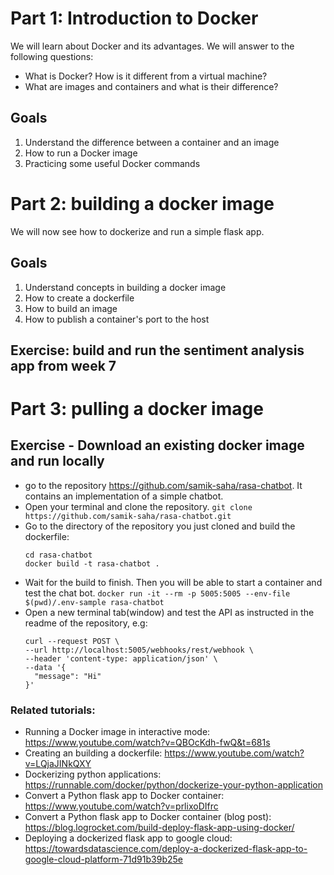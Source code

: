 # Part 1: Introduction to Docker

We will learn about Docker and its advantages. We will answer to the following questions:
- What is Docker? How is it different from a virtual machine?
- What are images and containers and what is their difference?


## Goals

1. Understand the difference between a container and an image
2. How to run a Docker image
3. Practicing some useful Docker commands


# Part 2: building a docker image

We will now see how to dockerize and run a simple flask app.

## Goals
1. Understand concepts in building a docker image
2. How to create a dockerfile
3. How to build an image
4. How to publish a container's port to the host


## Exercise: build and run the sentiment analysis app from week 7


# Part 3: pulling a docker image


## Exercise - Download an existing docker image and run locally
- go to the repository https://github.com/samik-saha/rasa-chatbot. It contains an implementation of a simple chatbot.
- Open your terminal and clone the repository. `git clone https://github.com/samik-saha/rasa-chatbot.git`
- Go to the directory of the repository you just cloned and build the dockerfile:
  ```
  cd rasa-chatbot
  docker build -t rasa-chatbot .
  ```
- Wait for the build to finish. Then you will be able to start a container and test the chat bot.
  `docker run -it --rm -p 5005:5005 --env-file $(pwd)/.env-sample rasa-chatbot`
- Open a new terminal tab(window) and test the API as instructed in the readme of the repository, e.g:
  ```
  curl --request POST \
  --url http://localhost:5005/webhooks/rest/webhook \
  --header 'content-type: application/json' \
  --data '{
    "message": "Hi"
  }'
  ```


### Related tutorials:

- Running a Docker image in interactive mode: https://www.youtube.com/watch?v=QBOcKdh-fwQ&t=681s
- Creating an building a dockerfile: https://www.youtube.com/watch?v=LQjaJINkQXY
- Dockerizing python applications: https://runnable.com/docker/python/dockerize-your-python-application
- Convert a Python flask app to Docker container: https://www.youtube.com/watch?v=prlixoDIfrc
- Convert a Python flask app to Docker container (blog post): https://blog.logrocket.com/build-deploy-flask-app-using-docker/
- Deploying a dockerized flask app to google cloud: https://towardsdatascience.com/deploy-a-dockerized-flask-app-to-google-cloud-platform-71d91b39b25e

